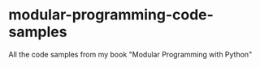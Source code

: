 # modular-programming-code-samples
All the code samples from my book "Modular Programming with Python"
